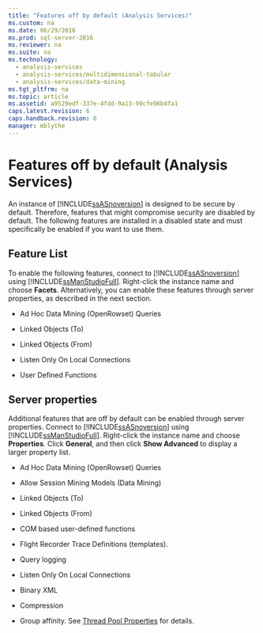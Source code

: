 ```yaml
---
title: "Features off by default (Analysis Services)"
ms.custom: na
ms.date: 06/29/2016
ms.prod: sql-server-2016
ms.reviewer: na
ms.suite: na
ms.technology: 
  - analysis-services
  - analysis-services/multidimensional-tabular
  - analysis-services/data-mining
ms.tgt_pltfrm: na
ms.topic: article
ms.assetid: a9529edf-337e-4fdd-9a13-99cfe96b4fa1
caps.latest.revision: 6
caps.handback.revision: 0
manager: mblythe
---
```

# Features off by default (Analysis Services)
An instance of [!INCLUDE[ssASnoversion](../../Topics/TopicNameContainA/tokens/ssASnoversion_md.md)] is designed to be secure by default. Therefore, features that might compromise security are disabled by default. The following features are installed in a disabled state and must specifically be enabled if you want to use them.  
  
## Feature List  
 To enable the following features, connect to [!INCLUDE[ssASnoversion](../../Topics/TopicNameContainA/tokens/ssASnoversion_md.md)] using [!INCLUDE[ssManStudioFull](../../Topics/TopicNameContainA/tokens/ssManStudioFull_md.md)]. Right-click the instance name and choose **Facets**. Alternatively, you can enable these features through server properties, as described in the next section.  
  
-   Ad Hoc Data Mining (OpenRowset) Queries  
  
-   Linked Objects (To)  
  
-   Linked Objects (From)  
  
-   Listen Only On Local Connections  
  
-   User Defined Functions  
  
## Server properties  
 Additional features that are off by default can be enabled through server properties. Connect to [!INCLUDE[ssASnoversion](../../Topics/TopicNameContainA/tokens/ssASnoversion_md.md)] using [!INCLUDE[ssManStudioFull](../../Topics/TopicNameContainA/tokens/ssManStudioFull_md.md)]. Right-click the instance name and choose **Properties**. Click **General**, and then click **Show Advanced** to display a larger property list.  
  
-   Ad Hoc Data Mining (OpenRowset) Queries  
  
-   Allow Session Mining Models (Data Mining)  
  
-   Linked Objects (To)  
  
-   Linked Objects (From)  
  
-   COM based user-defined functions  
  
-   Flight Recorder Trace Definitions (templates).  
  
-   Query logging  
  
-   Listen Only On Local Connections  
  
-   Binary XML  
  
-   Compression  
  
-   Group affinity. See [Thread Pool Properties](../../Topics/TopicNameNotContainA/Thread-Pool-Properties.md) for details.
